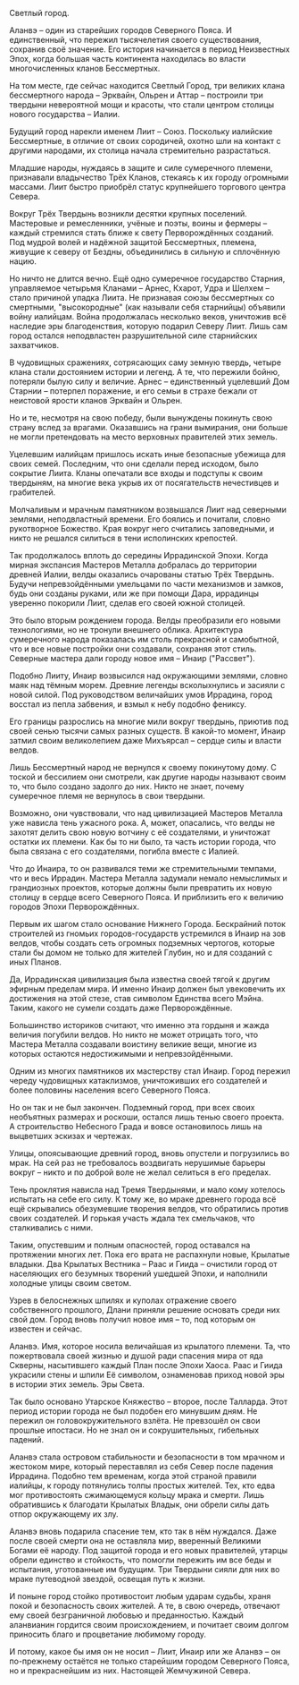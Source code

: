 Светлый город.

Аланвэ – один из старейших городов Северного Пояса. И единственный, что пережил тысячелетия своего существования, сохранив своё значение. Его история начинается в период Неизвестных Эпох, когда большая часть континента находилась во власти многочисленных кланов Бессмертных.

На том месте, где сейчас находится Светлый Город, три великих клана бессмертного народа – Эрквайн, Ольрен и Аттар – построили три твердыни невероятной мощи и красоты, что стали центром столицы нового государства – Иалии.

Будущий город нарекли именем Лиит – Союз. Поскольку иалийские Бессмертные, в отличие от своих сородичей, охотно шли на контакт с другими народами, их столица начала стремительно разрастаться. 

Младшие народы, нуждаясь в защите и силе сумеречного племени, признавали владычество Трёх Кланов, стекаясь к их городу огромными массами. Лиит быстро приобрёл статус крупнейшего торгового центра Севера.

Вокруг Трёх Твердынь возникли десятки крупных поселений. Мастеровые и ремесленники, учёные и поэты, воины и фермеры – каждый стремился стать ближе к свету Перворождённых созданий. Под мудрой волей и надёжной защитой Бессмертных, племена, живущие к северу от Бездны, объединились в сильную и сплочённую нацию.

Но ничто не длится вечно. Ещё одно сумеречное государство Старния, управляемое четырьмя Кланами – Арнес, Кхарот, Удра и Шелхем – стало причиной упадка Лиита. Не признавая союзы бессмертных со смертными, "высокородные" (как называли себя старнийцы) объявили войну иалийцам. Война продолжалась несколько веков, уничтожив всё наследие эры благоденствия, которую подарил Северу Лиит. Лишь сам город остался неподвластен разрушительной силе старнийских захватчиков.

В чудовищных сражениях, сотрясающих саму земную твердь, четыре клана стали достоянием истории и легенд. А те, что пережили бойню, потеряли былую силу и величие. Арнес – единственный уцелевший Дом Старнии – потерпел поражение, и его семьи в страхе бежали от неистовой ярости кланов Эрквайн и Ольрен.

Но и те, несмотря на свою победу, были вынуждены покинуть свою страну вслед за врагами. Оказавшись на грани вымирания, они больше не могли претендовать на место верховных правителей этих земель. 

Уцелевшим иалийцам пришлось искать иные безопасные убежища для своих семей. Последним, что они сделали перед исходом, было сокрытие Лиита. Кланы опечатали все входы и подступы к своим твердыням, на многие века укрыв их от посягательств нечестивцев и грабителей.

Молчаливым и мрачным памятником возвышался Лиит над северными землями, неподвластный времени. Его боялись и почитали, словно рукотворное Божество. Края вокруг него считались заповедными, и никто не решался силиться в тени исполинских крепостей.

Так продолжалось вплоть до середины Иррадинской Эпохи. Когда мирная экспансия Мастеров Металла добралась до территории древней Иалии, велды оказались очарованы статью Трёх Твердынь. Будучи непревзойдёнными умельцами по части механизмов и замков, будь они созданы руками, или же при помощи Дара, иррадинцы уверенно покорили Лиит, сделав его своей южной столицей.

Это было вторым рождением города. Велды преобразили его новыми технологиями, но не тронули внешнего облика. Архитектура сумеречного народа показалась им столь прекрасной и самобытной, что и все новые постройки они создавали, сохраняя этот стиль. Северные мастера дали городу новое имя – Инаир ("Рассвет").

Подобно Лииту, Инаир возвысился над окружающими землями, словно маяк над тёмным морем. Древние легенды всколыхнулись и засияли с новой силой. Под руководством величайших умов Иррадина, город восстал из пепла забвения, и взмыл к небу подобно фениксу. 

Его границы разрослись на многие мили вокруг твердынь, приютив под своей сенью тысячи самых разных существ. В какой-то момент, Инаир затмил своим великолепием даже Михъярсал – сердце силы и власти велдов.

Лишь Бессмертный народ не вернулся к своему покинутому дому. С тоской и бессилием они смотрели, как другие народы называют своим то, что было создано задолго до них. Никто не знает, почему сумеречное племя не вернулось в свои твердыни. 

Возможно, они чувствовали, что над цивилизацией Мастеров Металла уже нависла тень ужасного рока. А, может, опасались, что велды не захотят делить свою новую вотчину с её создателями, и уничтожат остатки их племени. Как бы то ни было, та часть истории города, что была связана с его создателями, погибла вместе с Иалией.

Что до Инаира, то он развивался теми же стремительными темпами, что и весь Иррадин. Мастера Металла задумали немало немыслимых и грандиозных проектов, которые должны были превратить их новую столицу в сердце всего Северного Пояса. И приблизить его к величию городов Эпохи Перворождённых.

Первым их шагом стало основание Нижнего Города. Бескрайний поток строителей из гномьих городов-государств устремился в Инаир на зов велдов, чтобы создать сеть огромных подземных чертогов, которые стали бы домом не только для жителей Глубин, но и для созданий с иных Планов. 

Да, Иррадинская цивилизация была известна своей тягой к другим эфирным пределам мира. И именно Инаир должен был увековечить их достижения на этой стезе, став символом Единства всего Мэйна. Таким, какого не сумели создать даже Перворождённые.

Большинство историков считают, что именно эта гордыня и жажда величия погубили велдов. Но никто не может отрицать того, что Мастера Металла создавали воистину великие вещи, многие из которых остаются недостижимыми и непревзойдёнными.

Одним из многих памятников их мастерству стал Инаир. Город пережил череду чудовищных катаклизмов, уничтоживших его создателей и более половины населения всего Северного Пояса.

Но он так и не был закончен. Подземный город, при всех своих необъятных размерах и роскоши, остался лишь тенью своего проекта. А строительство Небесного Града и вовсе остановилось лишь на выцветших эскизах и чертежах.

Улицы, опоясывающие древний город, вновь опустели и погрузились во мрак. На сей раз не требовалось воздвигать нерушимые барьеры вокруг – никто и по доброй воле не желал селиться в его пределах. 

Тень проклятия нависла над Тремя Твердынями, и мало кому хотелось испытать на себе его силу. К тому же, во мраке древнего города всё ещё скрывались обезумевшие творения велдов, что обратились против своих создателей. И горькая участь ждала тех смельчаков, что сталкивались с ними.

Таким, опустевшим и полным опасностей, город оставался на протяжении многих лет. Пока его врата не распахнули новые, Крылатые владыки. Два Крылатых Вестника – Раас и Гиида – очистили город от населяющих его безумных творений ушедшей Эпохи, и наполнили холодные улицы своим светом. 

Узрев в белоснежных шпилях и куполах отражение своего собственного прошлого, Длани приняли решение основать среди них свой дом. Город вновь получил новое имя – то, под которым он известен и сейчас.

Аланвэ. Имя, которое носила величайшая из крылатого племени. Та, что пожертвовала своей жизнью и душой ради спасения мира от яда Скверны, насытившего каждый План после Эпохи Хаоса. Раас и Гиида украсили стены и шпили Её символом, ознаменовав приход новой эры в истории этих земель. Эры Света.

Так было основано Утарское Княжество – второе, после Талларда. Этот период истории города не был подобен его минувшим дням. Не пережил он головокружительного взлёта. Не превзошёл он свои прошлые ипостаси. Но не знал он и сокрушительных, гибельных падений.

Аланвэ стала островом стабильности и безопасности в том мрачном и жестоком мире, который переставлял из себя Север после падения Иррадина. Подобно тем временам, когда этой страной правили иалийцы, к городу потянулись толпы простых жителей. Тех, кто едва мог противостоять сжимающемуся кольцу мрака и смерти. Лишь обратившись к благодати Крылатых Владык, они обрели силы дать отпор окружающему их злу.

Аланвэ вновь подарила спасение тем, кто так в нём нуждался. Даже после своей смерти она не оставляла мир, вверенный Великими Богами её народу. Под защитой города и его новых правителей, утарцы обрели единство и стойкость, что помогли пережить им все беды и испытания, уготованные им будущим. Три Твердыни сияли для них во мраке путеводной звездой, освещая путь к жизни.

И поныне город стойко противостоит любым ударам судьбы, храня покой и безопасность своих жителей. А те, в свою очередь, отвечают ему своей безграничной любовью и преданностью. Каждый аланвианин гордится своим происхождением, и почитает своим долгом приносить благо и процветание любимому городу. 

И потому, какое бы имя он не носил – Лиит, Инаир или же Аланвэ – он по-прежнему остаётся не только старейшим городом Северного Пояса, но и прекраснейшим из них. Настоящей Жемчужиной Севера.
